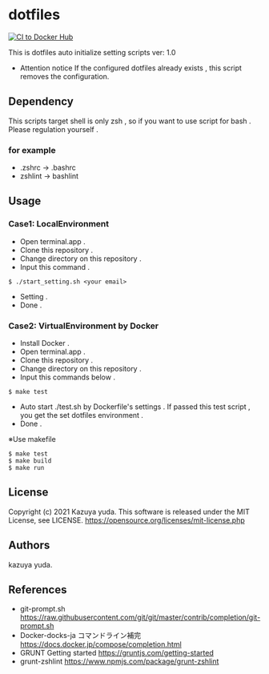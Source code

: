 # dotfiles

[![CI to Docker Hub](https://github.com/Iovesophy/dotfiles/actions/workflows/docker.yml/badge.svg)](https://github.com/Iovesophy/dotfiles/actions/workflows/docker.yml)

This is dotfiles auto initialize setting scripts ver: 1.0


- Attention notice
If the configured dotfiles already exists , this script removes the configuration.

## Dependency
This scripts target shell is only zsh , so if you want to use script for bash . Please regulation yourself .

### for example 
+ .zshrc → .bashrc
+ zshlint → bashlint

## Usage

### Case1: LocalEnvironment
+ Open terminal.app .
+ Clone this repository .
+ Change directory on this repository .
+ Input this command .
```
$ ./start_setting.sh <your email>
```
+ Setting .
+ Done .

### Case2: VirtualEnvironment by Docker
+ Install Docker .
+ Open terminal.app .
+ Clone this repository .
+ Change directory on this repository .
+ Input this commands below .

```
$ make test
```
+ Auto start ./test.sh by Dockerfile's settings . If passed this test script , you get the set dotfiles environment .
+ Done .

※Use makefile

``` 
$ make test
$ make build
$ make run
```

## License
Copyright (c) 2021 Kazuya yuda.
This software is released under the MIT License, see LICENSE.
https://opensource.org/licenses/mit-license.php

## Authors
kazuya yuda.

## References
+ git-prompt.sh  https://raw.githubusercontent.com/git/git/master/contrib/completion/git-prompt.sh  
+ Docker-docks-ja コマンドライン補完 https://docs.docker.jp/compose/completion.html  
+ GRUNT Getting started https://gruntjs.com/getting-started  
+ grunt-zshlint https://www.npmjs.com/package/grunt-zshlint  
